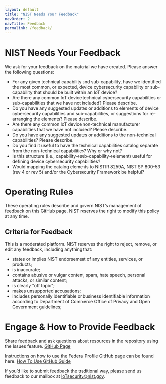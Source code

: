 ```yaml
---
layout: default
title: "NIST Needs Your Feedback"
navOrder: 2
navTitle: Feedback
permalink: /feedback/
---
```


# NIST Needs Your Feedback 

We ask for your feedback on the material we have created. Please answer the following questions:

- For any given technical capability and sub-capability, have we identified the most common, or expected, device cybersecurity capability or sub-capability that should be built within an IoT device?
- Are there any common IoT device technical cybersecurity capabilities or sub-capabilities that we have not included? Please describe.
- Do you have any suggested updates or additions to elements of device cybersecurity capabilities and sub-capabilities, or suggestions for re-arranging the elements? Please describe.
- Are there any common IoT device non-technical manufacturer capabilities that we have not included? Please describe.
- Do you have any suggested updates or additions to the non-technical capabilities? Please describe.
- Do you find it useful to have the technical capabilities catalog separate from the non-technical capabilities? Why or why not?
- Is this structure (i.e., capability->sub-capability->element) useful for defining device cybersecurity capabilities?
- Would mapping the catalog elements to NISTIR 8259A, NIST SP 800-53 (rev 4 or rev 5) and/or the Cybersecurity Framework be helpful?

# Operating Rules

These operating rules describe and govern NIST’s management of feedback on this GitHub page. NIST reserves the right to modify this policy at any time.

## Criteria for Feedback
This is a moderated platform. NIST reserves the right to reject, remove, or edit any feedback, including anything that:

- states or implies NIST endorsement of any entities, services, or products;  
- is inaccurate;  
- contains abusive or vulgar content, spam, hate speech, personal attacks, or similar content;  
- is clearly "off topic"; 
- makes unsupported accusations;
- includes personally identifiable or business identifiable information according to Department of Commerce Office of Privacy and Open Government guidelines;

# Engage & How to Provide Feedback

Share feedback and ask questions about resources in the repository using the Issues feature. [GitHub Page](https://github.com/usnistgov/FederalProfile-8259A)

Instructions on how to use the Federal Profile GitHub page can be found here. [How To Use GitHub Guide](HowToUseGitHub.md)

If you’d like to submit feedback the traditional way, please send us feedback to our mailbox at IoTsecurity@nist.gov.

